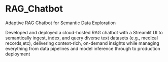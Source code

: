 # RAG_Chatbot

Adaptive RAG Chatbot for Semantic Data Exploration

Developed and deployed a cloud-hosted RAG chatbot with a Streamlit UI to semantically ingest, index, and
query diverse text datasets (e.g., medical records,etc), delivering context-rich, on-demand insights while managing
everything from data pipelines and model inference through to production deployment 